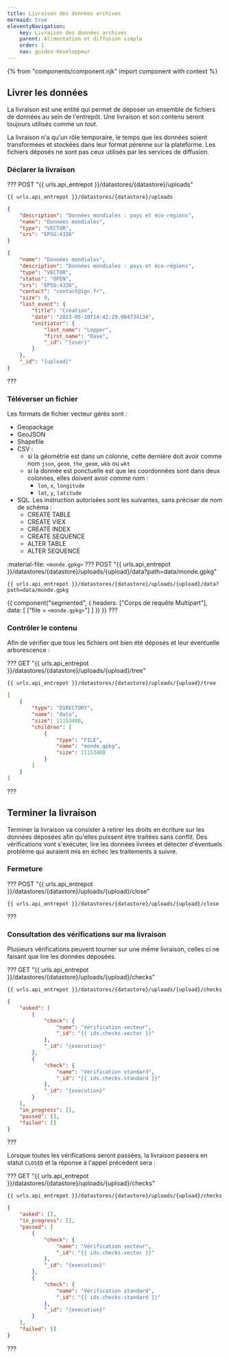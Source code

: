 ```yaml
---
title: Livraison des données archives
mermaid: true
eleventyNavigation:
    key: Livraison des données archives
    parent: Alimentation et diffusion simple
    order: 1
    nav: guides-developpeur
---
```


{% from "components/component.njk" import component with context %}

## Livrer les données

La livraison est une entité qui permet de déposer un ensemble de fichiers de données au sein de l'entrepôt. Une livraison et son contenu seront toujours utilisés comme un tout.

La livraison n'a qu'un rôle temporaire, le temps que les données soient transformées et stockées dans leur format pérenne sur la plateforme. Les fichiers déposés ne sont pas ceux utilisés par les services de diffusion.

### Déclarer la livraison

??? POST "{{ urls.api_entrepot }}/datastores/{datastore}/uploads"
``` title="Contenu" 
{{ urls.api_entrepot }}/datastores/{datastore}/uploads 
```

```json
{
    "description": "Données mondiales : pays et éco-régions",
    "name": "Données mondiales",
    "type": "VECTOR",
    "srs": "EPSG:4326"
}
```

```json
{
    "name": "Données mondiales",
    "description": "Données mondiales : pays et éco-régions",
    "type": "VECTOR",
    "status": "OPEN",
    "srs": "EPSG:4326",
    "contact": "contact@ign.fr",
    "size": 0,
    "last_event": {
        "title": "Création",
        "date": "2023-05-10T14:42:29.004734134",
        "initiator": {
            "last_name": "Lopper",
            "first_name": "Dave",
            "_id": "{user}"
        }
    },
    "_id": "{upload}"
}
```
???
### Téléverser un fichier

Les formats de fichier vecteur gérés sont :

* Geopackage
* GeoJSON
* Shapefile
* CSV : 
    * si la géométrie est dans un colonne, cette dernière doit avoir comme nom `json`, `geom`, `the_geom`, `wkb` ou `wkt`
    * si la donnée est ponctuelle est que les coordonnées sont dans deux colonnes, elles doivent avoir comme nom :
        * `lon`, `x`, `longitude`
        * `lat`, `y`, `latitude`
* SQL. Les instruction autorisées sont les suivantes, sans préciser de nom de schéma :
    * CREATE TABLE
    * CREATE VIEX
    * CREATE INDEX
    * CREATE SEQUENCE
    * ALTER TABLE
    * ALTER SEQUENCE

:material-file: `<monde.gpkg>`
??? POST "{{ urls.api_entrepot }}/datastores/{datastore}/uploads/{upload}/data?path=data/monde.gpkg"

``` title="Contenu" 
{{ urls.api_entrepot }}/datastores/{datastore}/uploads/{upload}/data?path=data/monde.gpkg
```

{{ component("segmented", {
    headers: ["Corps de requête Multipart"],
    data: [
        ["file = `<monde.gpkg>`"]
    ]
}) }}
???

### Contrôler le contenu

Afin de vérifier que tous les fichiers ont bien été déposés et leur éventuelle arborescence :

??? GET "{{ urls.api_entrepot }}/datastores/{datastore}/uploads/{upload}/tree"

``` title="Contenu" 
{{ urls.api_entrepot }}/datastores/{datastore}/uploads/{upload}/tree
```

```json
[
    {
        "type": "DIRECTORY",
        "name": "data",
        "size": 11153408,
        "children": [
            {
                "type": "FILE",
                "name": "monde.gpkg",
                "size": 11153408
            }
        ]
    }
]
```
???

## Terminer la livraison

Terminer la livraison va consister à retirer les droits en écriture sur les données déposées afin qu'elles puissent être traitées sans conflit. Des vérifications vont s'exécuter, lire les données livrées et détecter d'éventuels problème qui auraient mis en échec les traitements à suivre.

### Fermeture

??? POST "{{ urls.api_entrepot }}/datastores/{datastore}/uploads/{upload}/close"
``` title="Contenu" 
{{ urls.api_entrepot }}/datastores/{datastore}/uploads/{upload}/close
```
???
### Consultation des vérifications sur ma livraison

Plusieurs vérifications peuvent tourner sur une mếme livraison, celles ci ne faisant que lire les données déposées.

??? GET "{{ urls.api_entrepot }}/datastores/{datastore}/uploads/{upload}/checks"

``` title="Contenu" 
{{ urls.api_entrepot }}/datastores/{datastore}/uploads/{upload}/checks
```

```json
{
    "asked": [
        {
            "check": {
                "name": "Vérification vecteur",
                "_id": "{{ ids.checks.vector }}"
            },
            "_id": "{execution}"
        },
        {
            "check": {
                "name": "Vérification standard",
                "_id": "{{ ids.checks.standard }}"
            },
            "_id": "{execution}"
        }
    ],
    "in_progress": [],
    "passed": [],
    "failed": []
}
```
???

Lorsque toutes les vérifications seront passées, la livraison passera en statut `CLOSED` et la réponse à l'appel précédent sera :

??? GET "{{ urls.api_entrepot }}/datastores/{datastore}/uploads/{upload}/checks"

``` title="Contenu" 
{{ urls.api_entrepot }}/datastores/{datastore}/uploads/{upload}/checks
```

```json
{
    "asked": [],
    "in_progress": [],
    "passed": [
        {
            "check": {
                "name": "Vérification vecteur",
                "_id": "{{ ids.checks.vector }}"
            },
            "_id": "{execution}"
        },
        {
            "check": {
                "name": "Vérification standard",
                "_id": "{{ ids.checks.standard }}"
            },
            "_id": "{execution}"
        }
    ],
    "failed": []
}
```
???